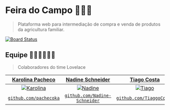 # Feira do Campo 🥑🍉🍆
> Plataforma web para intermediação de compra e venda de produtos da agricultura familiar.

[![Board Status](https://dev.azure.com/Lovelace-DSIII/3e22cb5d-4224-42d6-b1bc-87a046d0ac62/0bd11425-8143-4d9f-b80d-a072996a6812/_apis/work/boardbadge/0c2f3d2c-78f5-4d7b-9979-79d561eae4fd?columnOptions=1)](https://dev.azure.com/Lovelace-DSIII/3e22cb5d-4224-42d6-b1bc-87a046d0ac62/_boards/board/t/0bd11425-8143-4d9f-b80d-a072996a6812/Microsoft.FeatureCategory/)

## Equipe 👩‍🎓👩‍🎓👨‍🎓

> Colaboradores do time Lovelace 

| <a href="https://github.com/pachecoka" target="_blank">**Karolina Pacheco**</a> | <a href="https://github.com/Nadine-Schneider" target="_blank">**Nadine Schneider**</a> | <a href="https://github.com/TiaggoCosta" target="_blank">**Tiago Costa**</a> 
| :---: |:---:| :---:|
| [![Karolina](https://avatars1.githubusercontent.com/u/38144404?s=300&u=e287da326fba1933021427603dff754eb0601ed1&v=4)](https://github.com/pachecoka) | [![Nadine](https://avatars0.githubusercontent.com/u/38010089?s=300&v=4)](https://github.com/Nadine-Schneider) | [![Tiago](https://avatars2.githubusercontent.com/u/18539662?s=300&u=c50302c179b91363c90bca74dee6ae900e1e9326&v=4)](https://github.com/TiaggoCosta)
| <a href="https://github.com/pachecoka" target="_blank">`github.com/pachecoka`</a> | <a href="https://github.com/Nadine-Schneider" target="_blank">`github.com/Nadine-Schneider`</a> | <a href="https://github.com/TiaggoCosta" target="_blank">`github.com/TiaggoCosta`</a>
